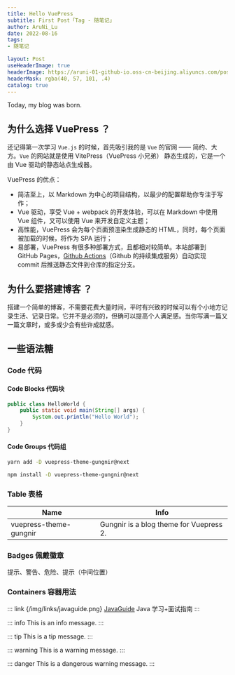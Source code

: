 ```yaml
---
title: Hello VuePress
subtitle: First Post「Tag - 随笔记」
author: AruNi_Lu
date: 2022-08-16
tags:
- 随笔记

layout: Post
useHeaderImage: true
headerImage: https://aruni-01-github-io.oss-cn-beijing.aliyuncs.com/posts/2022-8-16-Hello_VuePress.png
headerMask: rgba(40, 57, 101, .4)
catalog: true
---
```


Today, my blog was born.

<!-- more --> 

## 为什么选择 VuePress ？

还记得第一次学习 `Vue.js` 的时候，首先吸引我的是 `Vue` 的官网 —— 简约、大方。`Vue` 的网站就是使用 VitePress（VuePress 小兄弟） 静态生成的，它是一个由 Vue 驱动的静态站点生成器。

VuePress 的优点：
- 简洁至上，以 Markdown 为中心的项目结构，以最少的配置帮助你专注于写作；
- Vue 驱动，享受 Vue + webpack 的开发体验，可以在 Markdown 中使用 Vue 组件，又可以使用 Vue 来开发自定义主题；
- 高性能，VuePress 会为每个页面预渲染生成静态的 HTML，同时，每个页面被加载的时候，将作为 SPA 运行；
- 易部署，VuePress 有很多种部署方式，且都相对较简单。本站部署到 GitHub Pages，[Github Actions](https://docs.github.com/cn/actions)（Github 的持续集成服务）自动实现 commit 后推送静态文件到仓库的指定分支。

## 为什么要搭建博客 ？

搭建一个简单的博客，不需要花费大量时间，平时有兴致的时候可以有个小地方记录生活、记录日常。它并不是必须的，但确可以提高个人满足感。当你写满一篇又一篇文章时，或多或少会有些许成就感。


## 一些语法糖

### Code 代码

#### Code Blocks 代码块

```java
public class HelloWorld {
    public static void main(String[] args) {
        System.out.println("Hello World");
    }
}
```

#### Code Groups 代码组

<CodeGroup>
<CodeGroupItem title="YARN" active>

```bash
yarn add -D vuepress-theme-gungnir@next
```

</CodeGroupItem>

<CodeGroupItem title="NPM">

```bash
npm install -D vuepress-theme-gungnir@next
```

</CodeGroupItem>
</CodeGroup>


### Table 表格

| Name | Info |
|------|------|
| vuepress-theme-gungnir | Gungnir is a blog theme for Vuepress 2. |

### Badges 佩戴徽章

提示<Badge text="tip" />、警告<Badge text="warning" type="warning" />、危险<Badge text="danger" type="danger" />、提示（中间位置）<Badge text="tip middle" vertical="middle" />


### Containers 容器用法

::: link {/img/links/javaguide.png} [JavaGuide](https://javaguide.cn/)
Java 学习+面试指南
:::


::: info
This is an info message.
:::

::: tip
This is a tip message.
:::

::: warning
This is a warning message.
:::

::: danger
This is a dangerous warning message.
:::
